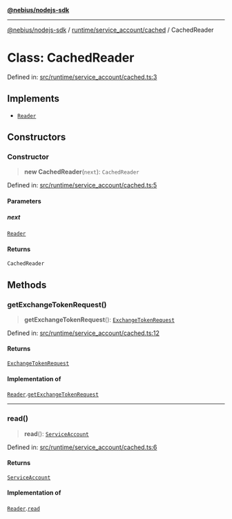 [**@nebius/nodejs-sdk**](../../../../README.md)

---

[@nebius/nodejs-sdk](../../../../README.md) / [runtime/service_account/cached](../README.md) / CachedReader

# Class: CachedReader

Defined in: [src/runtime/service_account/cached.ts:3](https://github.com/nebius/nodejs-sdk/blob/2ec552fb564ad8fdbf78c4eb6e73ce9101501e8a/src/runtime/service_account/cached.ts#L3)

## Implements

- [`Reader`](../../service_account/interfaces/Reader.md)

## Constructors

### Constructor

> **new CachedReader**(`next`): `CachedReader`

Defined in: [src/runtime/service_account/cached.ts:5](https://github.com/nebius/nodejs-sdk/blob/2ec552fb564ad8fdbf78c4eb6e73ce9101501e8a/src/runtime/service_account/cached.ts#L5)

#### Parameters

##### next

[`Reader`](../../service_account/interfaces/Reader.md)

#### Returns

`CachedReader`

## Methods

### getExchangeTokenRequest()

> **getExchangeTokenRequest**(): [`ExchangeTokenRequest`](../../../../generated/nebius/iam/v1/interfaces/ExchangeTokenRequest.md)

Defined in: [src/runtime/service_account/cached.ts:12](https://github.com/nebius/nodejs-sdk/blob/2ec552fb564ad8fdbf78c4eb6e73ce9101501e8a/src/runtime/service_account/cached.ts#L12)

#### Returns

[`ExchangeTokenRequest`](../../../../generated/nebius/iam/v1/interfaces/ExchangeTokenRequest.md)

#### Implementation of

[`Reader`](../../service_account/interfaces/Reader.md).[`getExchangeTokenRequest`](../../service_account/interfaces/Reader.md#getexchangetokenrequest)

---

### read()

> **read**(): [`ServiceAccount`](../../service_account/classes/ServiceAccount.md)

Defined in: [src/runtime/service_account/cached.ts:6](https://github.com/nebius/nodejs-sdk/blob/2ec552fb564ad8fdbf78c4eb6e73ce9101501e8a/src/runtime/service_account/cached.ts#L6)

#### Returns

[`ServiceAccount`](../../service_account/classes/ServiceAccount.md)

#### Implementation of

[`Reader`](../../service_account/interfaces/Reader.md).[`read`](../../service_account/interfaces/Reader.md#read)
